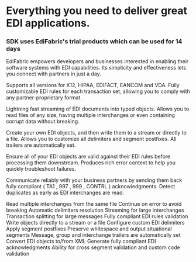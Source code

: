 # Everything you need to deliver great EDI applications.
### SDK uses EdiFabric's trial products which can be used for 14 days 

EdiFabric empowers developers and businesses interested in enabling their software systems with EDI capabilities. Its simplicity and effectiveness lets you connect with partners in just a day.

Supports all versions for X12, HIPAA, EDIFACT, EANCOM and VDA. Fully customizable EDI rules for each transaction set, allowing you to comply with any partner-proprietary format.

Lightning fast streaming of EDI documents into typed objects. Allows you to read files of any size, having multiple interchanges or even containing corrupt data without breaking.

Create your own EDI objects, and then write them to a stream or directly to a file. Allows you to customize all delimiters and segment postfixes. All trailers are automatically set.

Ensure all of your EDI objects are valid against their EDI rules before processing them downstream. Produces rich error context to help you quickly troubleshoot failures.

Communicate reliably with your business partners by sending them back fully compliant ( TA1 , 997 , 999 , CONTRL ) acknowledgments. Detect duplicates as early as EDI interchanges are read.

Read multiple interchanges from the same file
Continue on error to avoid breaking
Automatic delimiters resolution
Streaming for large interchanges
Transaction splitting for large messages
Fully compliant EDI rules validation
Write objects directly to a stream or a file
Configure custom EDI delimiters
Apply segment postfixes
Preserve whitespace and output situational segments
Message, group and interchange trailers are automatically set
Convert EDI objects to/from XML
Generate fully compliant EDI acknowledgments
Ability for cross segment validation and custom code validation
